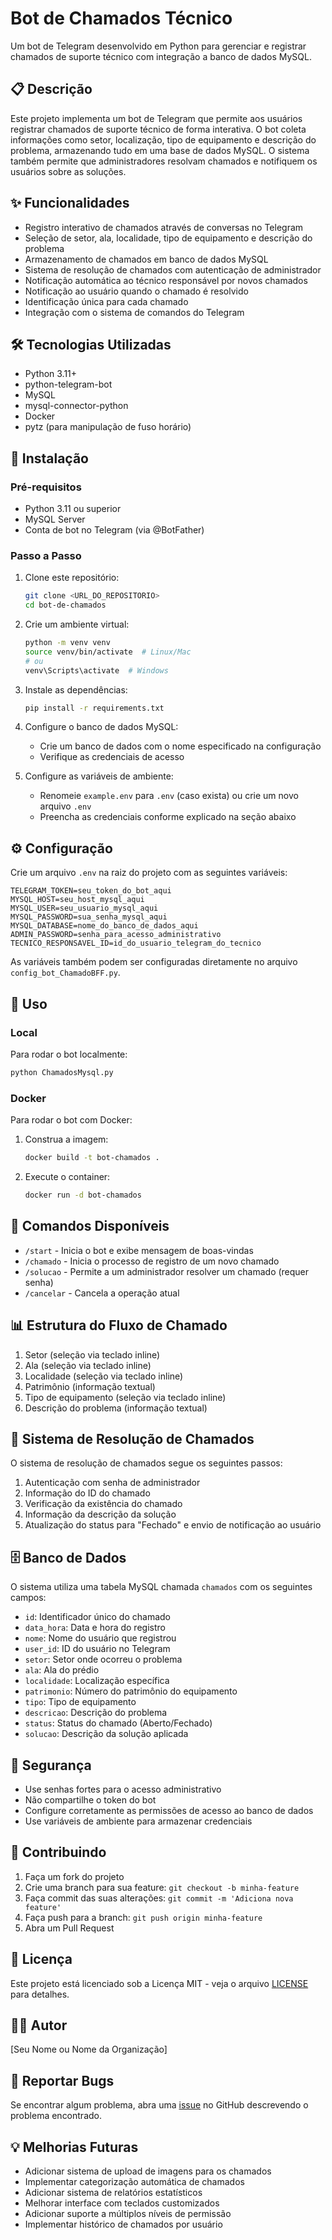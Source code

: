 # Bot de Chamados Técnico

Um bot de Telegram desenvolvido em Python para gerenciar e registrar chamados de suporte técnico com integração a banco de dados MySQL.

## 📋 Descrição

Este projeto implementa um bot de Telegram que permite aos usuários registrar chamados de suporte técnico de forma interativa. O bot coleta informações como setor, localização, tipo de equipamento e descrição do problema, armazenando tudo em uma base de dados MySQL. O sistema também permite que administradores resolvam chamados e notifiquem os usuários sobre as soluções.

## ✨ Funcionalidades

- Registro interativo de chamados através de conversas no Telegram
- Seleção de setor, ala, localidade, tipo de equipamento e descrição do problema
- Armazenamento de chamados em banco de dados MySQL
- Sistema de resolução de chamados com autenticação de administrador
- Notificação automática ao técnico responsável por novos chamados
- Notificação ao usuário quando o chamado é resolvido
- Identificação única para cada chamado
- Integração com o sistema de comandos do Telegram

## 🛠 Tecnologias Utilizadas

- Python 3.11+
- python-telegram-bot
- MySQL
- mysql-connector-python
- Docker
- pytz (para manipulação de fuso horário)

## 🚀 Instalação

### Pré-requisitos

- Python 3.11 ou superior
- MySQL Server
- Conta de bot no Telegram (via @BotFather)

### Passo a Passo

1. Clone este repositório:
   ```bash
   git clone <URL_DO_REPOSITORIO>
   cd bot-de-chamados
   ```

2. Crie um ambiente virtual:
   ```bash
   python -m venv venv
   source venv/bin/activate  # Linux/Mac
   # ou
   venv\Scripts\activate  # Windows
   ```

3. Instale as dependências:
   ```bash
   pip install -r requirements.txt
   ```

4. Configure o banco de dados MySQL:
   - Crie um banco de dados com o nome especificado na configuração
   - Verifique as credenciais de acesso

5. Configure as variáveis de ambiente:
   - Renomeie `example.env` para `.env` (caso exista) ou crie um novo arquivo `.env`
   - Preencha as credenciais conforme explicado na seção abaixo

## ⚙️ Configuração

Crie um arquivo `.env` na raiz do projeto com as seguintes variáveis:

```env
TELEGRAM_TOKEN=seu_token_do_bot_aqui
MYSQL_HOST=seu_host_mysql_aqui
MYSQL_USER=seu_usuario_mysql_aqui
MYSQL_PASSWORD=sua_senha_mysql_aqui
MYSQL_DATABASE=nome_do_banco_de_dados_aqui
ADMIN_PASSWORD=senha_para_acesso_administrativo
TECNICO_RESPONSAVEL_ID=id_do_usuario_telegram_do_tecnico
```

As variáveis também podem ser configuradas diretamente no arquivo `config_bot_ChamadoBFF.py`.

## 📌 Uso

### Local

Para rodar o bot localmente:

```bash
python ChamadosMysql.py
```

### Docker

Para rodar o bot com Docker:

1. Construa a imagem:
   ```bash
   docker build -t bot-chamados .
   ```

2. Execute o container:
   ```bash
   docker run -d bot-chamados
   ```

## 🤖 Comandos Disponíveis

- `/start` - Inicia o bot e exibe mensagem de boas-vindas
- `/chamado` - Inicia o processo de registro de um novo chamado
- `/solucao` - Permite a um administrador resolver um chamado (requer senha)
- `/cancelar` - Cancela a operação atual

## 📊 Estrutura do Fluxo de Chamado

1. Setor (seleção via teclado inline)
2. Ala (seleção via teclado inline)
3. Localidade (seleção via teclado inline)
4. Patrimônio (informação textual)
5. Tipo de equipamento (seleção via teclado inline)
6. Descrição do problema (informação textual)

## 🔐 Sistema de Resolução de Chamados

O sistema de resolução de chamados segue os seguintes passos:

1. Autenticação com senha de administrador
2. Informação do ID do chamado
3. Verificação da existência do chamado
4. Informação da descrição da solução
5. Atualização do status para "Fechado" e envio de notificação ao usuário

## 🗄️ Banco de Dados

O sistema utiliza uma tabela MySQL chamada `chamados` com os seguintes campos:

- `id`: Identificador único do chamado
- `data_hora`: Data e hora do registro
- `nome`: Nome do usuário que registrou
- `user_id`: ID do usuário no Telegram
- `setor`: Setor onde ocorreu o problema
- `ala`: Ala do prédio
- `localidade`: Localização específica
- `patrimonio`: Número do patrimônio do equipamento
- `tipo`: Tipo de equipamento
- `descricao`: Descrição do problema
- `status`: Status do chamado (Aberto/Fechado)
- `solucao`: Descrição da solução aplicada

## 🚨 Segurança

- Use senhas fortes para o acesso administrativo
- Não compartilhe o token do bot
- Configure corretamente as permissões de acesso ao banco de dados
- Use variáveis de ambiente para armazenar credenciais

## 🤝 Contribuindo

1. Faça um fork do projeto
2. Crie uma branch para sua feature: `git checkout -b minha-feature`
3. Faça commit das suas alterações: `git commit -m 'Adiciona nova feature'`
4. Faça push para a branch: `git push origin minha-feature`
5. Abra um Pull Request

## 📄 Licença

Este projeto está licenciado sob a Licença MIT - veja o arquivo [LICENSE](LICENSE) para detalhes.

## 👨‍💻 Autor

[Seu Nome ou Nome da Organização]

## 🐛 Reportar Bugs

Se encontrar algum problema, abra uma [issue](https://github.com/seu-usuario/nome-do-repositorio/issues) no GitHub descrevendo o problema encontrado.

## 💡 Melhorias Futuras

- Adicionar sistema de upload de imagens para os chamados
- Implementar categorização automática de chamados
- Adicionar sistema de relatórios estatísticos
- Melhorar interface com teclados customizados
- Adicionar suporte a múltiplos níveis de permissão
- Implementar histórico de chamados por usuário